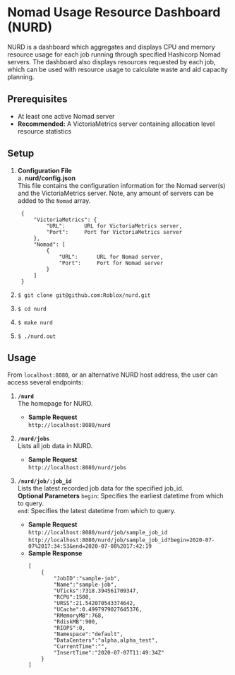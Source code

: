 # Nomad Usage Resource Dashboard (NURD)
NURD is a dashboard which aggregates and displays CPU and memory resource usage for each job running through specified Hashicorp Nomad servers. The dashboard also displays resources requested by each job, which can be used with resource usage to calculate waste and aid capacity planning. 

## Prerequisites
* At least one active Nomad server
* **Recommended:** A VictoriaMetrics server containing allocation level resource statistics

## Setup
1. **Configuration File**<br>
    a. **nurd/config.json**<br>
        This file contains the configuration information for the Nomad server(s) and the VictoriaMetrics server. Note, any amount of servers can be added to the `Nomad` array.

        {
            "VictoriaMetrics": {
                "URL":      URL for VictoriaMetrics server, 
                "Port":     Port for VictoriaMetrics server
            },
            "Nomad": [
                {
                    "URL":      URL for Nomad server, 
                    "Port":     Port for Nomad server
                }
            ]
        }
2. `$ git clone git@github.com:Roblox/nurd.git`
3. `$ cd nurd`
4. `$ make nurd`
5. `$ ./nurd.out`

## Usage
From `localhost:8080`, or an alternative NURD host address, the user can access several endpoints:

1. **`/nurd`**<br>
The homepage for NURD.
    * **Sample Request**<br>
    `http://localhost:8080/nurd`

2. **`/nurd/jobs`**<br>
Lists all job data in NURD.
    * **Sample Request**<br>
    `http://localhost:8080/nurd/jobs`

3. **`/nurd/job/:job_id`**<br>
Lists the latest recorded job data for the specified job_id.<br>
**Optional Parameters**
`begin`: Specifies the earliest datetime from which to query.<br>
`end`: Specifies the latest datetime from which to query.<br>
    * **Sample Request**<br>
    `http://localhost:8080/nurd/job/sample_job_id`<br>
    `http://localhost:8080/nurd/job/sample_job_id?begin=2020-07-07%2017:34:53&end=2020-07-08%2017:42:19`
    * **Sample Response**<br>
        ```
        [
            {
                "JobID":"sample-job",
                "Name":"sample-job",
                "UTicks":7318.394561709347,
                "RCPU":1500,
                "URSS":21.542070543374642,
                "UCache":0.4997979027645376,
                "RMemoryMB":768,
                "RdiskMB":900,
                "RIOPS":0,
                "Namespace":"default",
                "DataCenters":"alpha,alpha_test",
                "CurrentTime":"",
                "InsertTime":"2020-07-07T11:49:34Z"
            }
        ]
        ```
